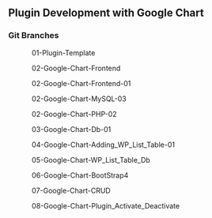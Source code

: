 ## Plugin Development with Google Chart

### Git Branches 
<ul>
<ol>01-Plugin-Template </ol>
<ol>02-Google-Chart-Frontend</ol>
<ol>02-Google-Chart-Frontend-01</ol>
<ol>02-Google-Chart-MySQL-03</ol>
<ol>02-Google-Chart-PHP-02</ol>
<ol>03-Google-Chart-Db-01</ol>
<ol>04-Google-Chart-Adding_WP_List_Table-01</ol>
<ol>05-Google-Chart-WP_List_Table_Db</ol>
<ol>06-Google-Chart-BootStrap4</ol>
<ol>07-Google-Chart-CRUD</ol>
<ol>08-Google-Chart-Plugin_Activate_Deactivate</ol>
<ul>

